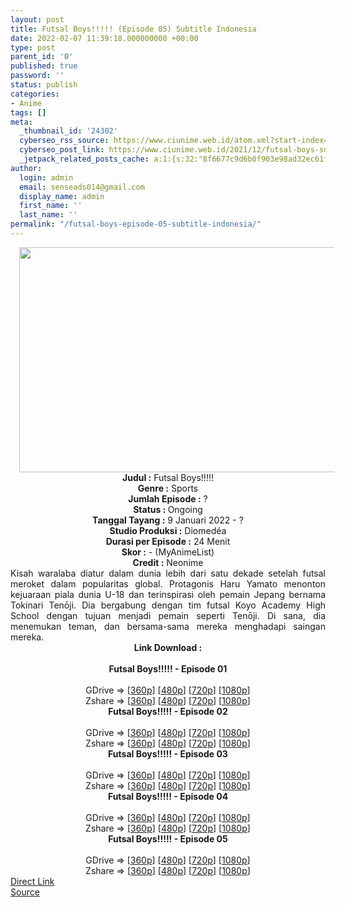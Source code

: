 ```yaml
---
layout: post
title: Futsal Boys!!!!! (Episode 05) Subtitle Indonesia
date: 2022-02-07 11:39:18.000000000 +00:00
type: post
parent_id: '0'
published: true
password: ''
status: publish
categories:
- Anime
tags: []
meta:
  _thumbnail_id: '24302'
  cyberseo_rss_source: https://www.ciunime.web.id/atom.xml?start-index=1
  cyberseo_post_link: https://www.ciunime.web.id/2021/12/futsal-boys-subtitle-indonesia.html
  _jetpack_related_posts_cache: a:1:{s:32:"8f6677c9d6b0f903e98ad32ec61f8deb";a:2:{s:7:"expires";i:1658425981;s:7:"payload";a:3:{i:0;a:1:{s:2:"id";i:25170;}i:1;a:1:{s:2:"id";i:25511;}i:2;a:1:{s:2:"id";i:25159;}}}}
author:
  login: admin
  email: senseads014@gmail.com
  display_name: admin
  first_name: ''
  last_name: ''
permalink: "/futsal-boys-episode-05-subtitle-indonesia/"
---
```

<div class="separator" style="clear: both; text-align: center;"><a href="https://blogger.googleusercontent.com/img/a/AVvXsEhkeDd-PlbXfqb7UHXSOAShp6qnd-86IImAvIFqmSahfR2dxGoGpPaMr0U43SUY6IlRW_htVjABLCbIM6bSD7EnmJfbjkhyRZUd8TzB3ns9ncwBxOM1vAH0FzquM5DjQ477ZUxk6wGtGEvchUVPe_mi916vrdegzS2iSVfcjl__sCYHwXluoq4OPHW3=s1280" style="margin-left: 1em; margin-right: 1em;"><img border="0" data-original-height="720" data-original-width="1280" height="360" src="{{ site.baseurl }}/assets/2022/02/AVvXsEhkeDd-PlbXfqb7UHXSOAShp6qnd-86IImAvIFqmSahfR2dxGoGpPaMr0U43SUY6IlRW_htVjABLCbIM6bSD7EnmJfbjkhyRZUd8TzB3ns9ncwBxOM1vAH0FzquM5DjQ477ZUxk6wGtGEvchUVPe_mi916vrdegzS2iSVfcjl__sCYHwXluoq4OPHW3=w640-h360" width="640" /></a></div>
<div class="separator" style="clear: both; text-align: center;"></div>
<div style="text-align: center;"><b>Judul</b><b><b> </b>:</b> Futsal Boys!!!!!</div>
<div style="text-align: center;"><b><b>Genre :</b></b> Sports</div>
<div style="text-align: center;"><b>Jumlah Episode :</b> ?<br /><b>Status :&nbsp;</b>Ongoing<br /><b>Tanggal Tayang :</b> 9 Januari 2022 - ?<br /><b>Studio Produksi :</b>&nbsp;Diomedéa<br /><b>Durasi per Episode :</b> 24 Menit</div>
<div style="text-align: center;"><b>Skor :</b> - (MyAnimeList)</div>
<div style="text-align: center;"><b>Credit :</b>&nbsp;Neonime</div>
<div style="text-align: center;"></div>
<div style="text-align: justify;">Kisah waralaba diatur dalam dunia lebih dari satu dekade setelah futsal meroket dalam popularitas global. Protagonis Haru Yamato menonton kejuaraan piala dunia U-18 dan terinspirasi oleh pemain Jepang bernama Tokinari Tenōji. Dia bergabung dengan tim futsal Koyo Academy High School dengan tujuan menjadi pemain seperti Tenōji. Di sana, dia menemukan teman, dan bersama-sama mereka menghadapi saingan mereka.</div>
<div style="text-align: justify;"></div>
<div style="text-align: justify;"></div>
<div style="text-align: center;">
<div style="text-align: center;">
<div style="text-align: left;">
<div style="text-align: center;"><b>Link Download :</b></div>
<div style="text-align: center;"><b><br /></b></div>
<div style="text-align: center;"><span style="text-align: left;"><b>Futsal Boys!!!!!&nbsp;</b></span><b>- Episode 01</b></div>
<div style="text-align: center;"><b><br /></b></div>
<div style="text-align: center;">GDrive =&gt; [<a href="https://www.mp4upload.com/wzgpiqexdaug" target="_blank" rel="noopener">360p</a>] [<a href="https://acefile.co/f/64849012/neonime_futsalboys_01-480p-zip" target="_blank" rel="noopener">480p</a>] [<a href="https://acefile.co/f/64849230/neonime_futsalboys_01-720p-zip" target="_blank" rel="noopener">720p</a>] [<a href="https://acefile.co/f/64849648/neonime_futsalboys_01-1080p-zip" target="_blank" rel="noopener">1080p</a>]</div>
<div style="text-align: center;">Zshare =&gt; [<a href="https://www114.zippyshare.com/v/S7ABPErd/file.html" target="_blank" rel="noopener">360p</a>] [<a href="https://www106.zippyshare.com/v/YvtATPzm/file.html" target="_blank" rel="noopener">480p</a>] [<a href="https://www72.zippyshare.com/v/1zCgtdCZ/file.html" target="_blank" rel="noopener">720p</a>] [<a href="https://www14.zippyshare.com/v/IvfeKKCn/file.html" target="_blank" rel="noopener">1080p</a>]</div>
<div style="text-align: center;"></div>
<div style="text-align: center;">
<div><span style="text-align: left;"><b>Futsal Boys!!!!!&nbsp;</b></span><b>- Episode 02</b></div>
<div><b><br /></b></div>
<div>GDrive =&gt; [<a href="https://www.mp4upload.com/bbcsgsf4rdhb" target="_blank" rel="noopener">360p</a>] [<a href="https://acefile.co/f/65478957/neonime_futsalboys_02-480p-zip" target="_blank" rel="noopener">480p</a>] [<a href="https://acefile.co/f/65479220/neonime_futsalboys_02-720p-zip" target="_blank" rel="noopener">720p</a>] [<a href="https://acefile.co/f/65479612/neonime_futsalboys_02-1080p-zip" target="_blank" rel="noopener">1080p</a>]</div>
<div>Zshare =&gt; [<a href="https://www55.zippyshare.com/v/9pmipwfH/file.html" target="_blank" rel="noopener">360p</a>] [<a href="https://www72.zippyshare.com/v/PzULZKPG/file.html" target="_blank" rel="noopener">480p</a>] [<a href="https://www50.zippyshare.com/v/1JJQ1QEw/file.html" target="_blank" rel="noopener">720p</a>] [<a href="https://www103.zippyshare.com/v/7gkUxsTx/file.html" target="_blank" rel="noopener">1080p</a>]</div>
<div></div>
<div>
<div><span style="text-align: left;"><b>Futsal Boys!!!!!&nbsp;</b></span><b>- Episode 03</b></div>
<div><b><br /></b></div>
<div>GDrive =&gt; [<a href="https://www.mp4upload.com/2jts55gwvu07" target="_blank" rel="noopener">360p</a>] [<a href="https://acefile.co/f/66097498/neonime_futsalboys_03-480p-zip" target="_blank" rel="noopener">480p</a>] [<a href="https://acefile.co/f/66097815/neonime_futsalboys_03-720p-zip" target="_blank" rel="noopener">720p</a>] [<a href="https://acefile.co/f/66098410/neonime_futsalboys_03-1080p-zip" target="_blank" rel="noopener">1080p</a>]</div>
<div>Zshare =&gt; [<a href="https://www13.zippyshare.com/v/RzstDVcE/file.html" target="_blank" rel="noopener">360p</a>] [<a href="https://www95.zippyshare.com/v/Ry46gEaF/file.html" target="_blank" rel="noopener">480p</a>] [<a href="https://www15.zippyshare.com/v/XExjgMUa/file.html" target="_blank" rel="noopener">720p</a>] [<a href="https://www43.zippyshare.com/v/hWDWKFKm/file.html" target="_blank" rel="noopener">1080p</a>]</div>
</div>
<div></div>
<div>
<div><span style="text-align: left;"><b>Futsal Boys!!!!!&nbsp;</b></span><b>- Episode 04</b></div>
<div><b><br /></b></div>
<div>GDrive =&gt; [<a href="https://acefile.co/f/66701736/fbys-4-360p-samehadaku-care-mp4" target="_blank" rel="noopener">360p</a>] [<a href="https://acefile.co/f/66701740/fbys-4-480p-samehadaku-care-mp4" target="_blank" rel="noopener">480p</a>] [<a href="https://acefile.co/f/66701750/fbys-4-mp4hd-samehadaku-care-mp4" target="_blank" rel="noopener">720p</a>] [<a href="https://acefile.co/f/66702625/fbys-4-fullhd-samehadaku-care-mp4" target="_blank" rel="noopener">1080p</a>]</div>
<div>Zshare =&gt; [<a href="https://www21.zippyshare.com/v/eUrmKZiV/file.html" target="_blank" rel="noopener">360p</a>] [<a href="https://www21.zippyshare.com/v/FwExMZPf/file.html" target="_blank" rel="noopener">480p</a>] [<a href="https://www21.zippyshare.com/v/OM9Ad5Tb/file.html" target="_blank" rel="noopener">720p</a>] [<a href="https://www119.zippyshare.com/v/UCzUKohy/file.html" target="_blank" rel="noopener">1080p</a>]</div>
</div>
<div></div>
<div>
<div><span style="text-align: left;"><b>Futsal Boys!!!!!&nbsp;</b></span><b>- Episode 05</b></div>
<div><b><br /></b></div>
<div>GDrive =&gt; [<a href="https://acefile.co/f/67319153/fbys-5-360p-samehadaku-care-mp4" target="_blank" rel="noopener">360p</a>] [<a href="https://acefile.co/f/67319161/fbys-5-480p-samehadaku-care-mp4" target="_blank" rel="noopener">480p</a>] [<a href="https://acefile.co/f/67319172/fbys-5-mp4hd-samehadaku-care-mp4" target="_blank" rel="noopener">720p</a>] [<a href="https://acefile.co/f/67320050/fbys-5-fullhd-samehadaku-care-mp4" target="_blank" rel="noopener">1080p</a>]</div>
<div>Zshare =&gt; [<a href="https://www66.zippyshare.com/v/2mhLCl8J/file.html" target="_blank" rel="noopener">360p</a>] [<a href="https://www66.zippyshare.com/v/y9pyMJMy/file.html" target="_blank" rel="noopener">480p</a>] [<a href="https://www66.zippyshare.com/v/JM99Yb89/file.html" target="_blank" rel="noopener">720p</a>] [<a href="https://www88.zippyshare.com/v/fIREaSsY/file.html" target="_blank" rel="noopener">1080p</a>]</div>
</div>
</div>
</div>
</div>
</div>
<link rel="stylesheet" href="https://cdnjs.cloudflare.com/ajax/libs/font-awesome/4.7.0/css/font-awesome.min.css" />
<div class="divbtn"> <a href="https://handymansurrender.com/fihup8buzv?key=94550f7ce39444073321dde3b8782f97" class="btn"><i class="fa fa-download"></i> Direct Link</a> <br /><a href="https://www.ciunime.web.id/2021/12/futsal-boys-subtitle-indonesia.html">Source</a> </div>

